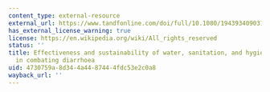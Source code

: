 ```yaml
---
content_type: external-resource
external_url: https://www.tandfonline.com/doi/full/10.1080/19439340903141175
has_external_license_warning: true
license: https://en.wikipedia.org/wiki/All_rights_reserved
status: ''
title: Effectiveness and sustainability of water, sanitation, and hygiene interventions
  in combating diarrhoea
uid: 4730759a-8d34-4a44-8744-4fdc53e2c0a8
wayback_url: ''
---
```

